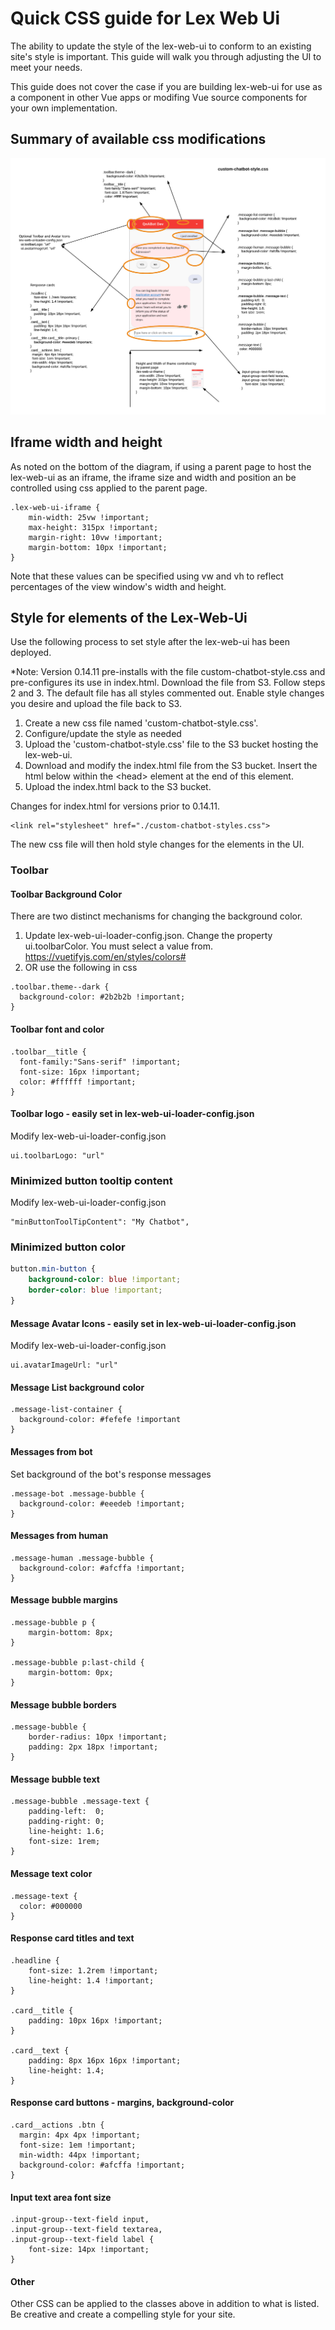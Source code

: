 # Quick CSS guide for Lex Web Ui

The ability to update the style of the lex-web-ui to conform to an existing site's style
is important. This guide will walk you through adjusting the UI to meet your needs.

This guide does not cover the case if you are building lex-web-ui for use as a component
in other Vue apps or modifing Vue source components for your own implementation.

## Summary of available css modifications

![Common use of CSS for LexWebUi](./img/LexWebUiStyle.png)

## Iframe width and height

As noted on the bottom of the diagram, if using a parent page to host the lex-web-ui as an iframe,
the iframe size and width and position an be controlled using css applied to the parent page.

```shell script
.lex-web-ui-iframe {
    min-width: 25vw !important;
    max-height: 315px !important;
    margin-right: 10vw !important;
    margin-bottom: 10px !important;
}
```
Note that these values can be specified using vw and vh to reflect percentages of the view
window's width and height.

## Style for elements of the Lex-Web-Ui
Use the following process to set style after the lex-web-ui has been deployed.

*Note: Version 0.14.11 pre-installs with the file custom-chatbot-style.css and pre-configures its use in index.html.
Download the file from S3. Follow steps 2 and 3. The default file has all styles commented out. Enable style changes
you desire and upload the file back to S3.

1) Create a new css file named 'custom-chatbot-style.css'.
2) Configure/update the style as needed
3) Upload the 'custom-chatbot-style.css' file to the S3 bucket hosting the lex-web-ui.
4) Download and modify the index.html file from the S3 bucket. Insert the html below
within the \<head\> element at the end of this element.
5) Upload the index.html back to the S3 bucket.

Changes for index.html for versions prior to 0.14.11.
```
<link rel="stylesheet" href="./custom-chatbot-styles.css">
```

The new css file will then hold style changes for the elements in the UI.

### Toolbar
#### Toolbar Background Color
There are two distinct mechanisms for changing the background color.
1) Update lex-web-ui-loader-config.json. Change the property ui.toolbarColor. You must select a value
from.
https://vuetifyjs.com/en/styles/colors#
2) OR use the following in css
```
.toolbar.theme--dark {
  background-color: #2b2b2b !important;
}
```

#### Toolbar font and color
```
.toolbar__title {
  font-family:"Sans-serif" !important;
  font-size: 16px !important;
  color: #ffffff !important;
}
```

#### Toolbar logo - easily set in lex-web-ui-loader-config.json
Modify lex-web-ui-loader-config.json
```
ui.toolbarLogo: "url"
```

### Minimized button tooltip content
Modify lex-web-ui-loader-config.json
```
"minButtonToolTipContent": "My Chatbot",
```

### Minimized button color
```css
button.min-button {
    background-color: blue !important;
    border-color: blue !important;
}
```

#### Message Avatar Icons - easily set in lex-web-ui-loader-config.json
Modify lex-web-ui-loader-config.json
```
ui.avatarImageUrl: "url"
```

#### Message List background color
```
.message-list-container {
  background-color: #fefefe !important
}
```

#### Messages from bot
Set background of the bot's response messages
```
.message-bot .message-bubble {
  background-color: #eeedeb !important;
}
```

#### Messages from human
```
.message-human .message-bubble {
  background-color: #afcffa !important;
}
```

#### Message bubble margins
```
.message-bubble p {
    margin-bottom: 8px;
}

.message-bubble p:last-child {
    margin-bottom: 0px;
}
```

#### Message bubble borders
```
.message-bubble {
    border-radius: 10px !important;
    padding: 2px 18px !important;
}
```

#### Message bubble text
```
.message-bubble .message-text {
    padding-left:  0;
    padding-right: 0;
    line-height: 1.6;
    font-size: 1rem;
}
```

#### Message text color
````
.message-text {
  color: #000000
}
````

#### Response card titles and text
```
.headline {
    font-size: 1.2rem !important;
    line-height: 1.4 !important;
}

.card__title {
    padding: 10px 16px !important;
}

.card__text {
    padding: 8px 16px 16px !important;
    line-height: 1.4;
}
```

#### Response card buttons - margins, background-color
```
.card__actions .btn {
  margin: 4px 4px !important;
  font-size: 1em !important;
  min-width: 44px !important;
  background-color: #afcffa !important;
}
```

#### Input text area font size
```
.input-group--text-field input,
.input-group--text-field textarea,
.input-group--text-field label {
    font-size: 14px !important;
}
```

#### Other
Other CSS can be applied to the classes above in addition to what is listed. Be creative and
create a compelling style for your site.